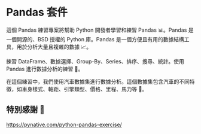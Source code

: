 # Pandas 套件

這個 Pandas 練習專案將幫助 Python 開發者學習和練習 Pandas 📊。Pandas 是一個開源的、BSD 授權的 Python 庫。Pandas 是一個方便且有用的數據結構工具，用於分析大量且複雜的數據 📈。

練習 DataFrame、數據選擇、Group-By、Series、排序、搜尋、統計。使用 Pandas 進行數據分析的練習 🧪。

在這個練習中，我們使用汽車數據集進行數據分析。這個數據集包含汽車的不同特徵，如車身樣式、軸距、引擎類型、價格、里程、馬力等 🚗。

## 特別感謝 🙏

https://pynative.com/python-pandas-exercise/
